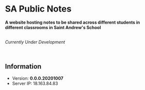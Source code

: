 # SA Public Notes
**A website hosting notes to be shared across different students in
different classrooms in Saint Andrew's School**  
<br>

*Currently Under Development*

<br>

## Information
* Version:  **0.0.0.20201007**
* Server IP: 18.163.84.83